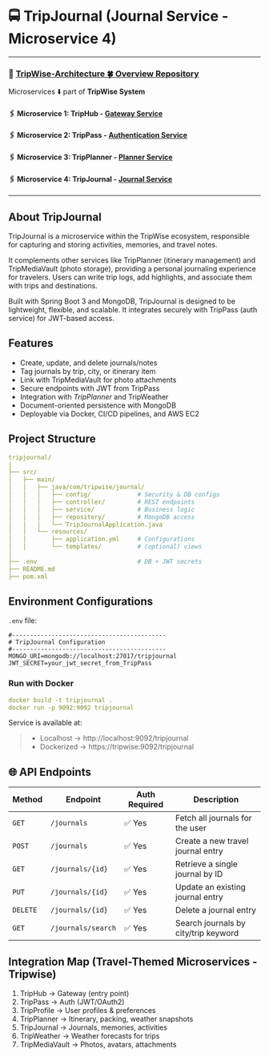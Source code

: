 # 🚍 TripJournal (Journal  Service - Microservice 4)


---

### 🔗 [TripWise-Architecture 🍀 Overview Repository ](https://github.com/Ochwada/TripWise-Architecture)
Microservices ⬇️ part of **TripWise System**


#### 🖇️ Microservice 1: TripHub - [ Gateway  Service]( )
#### 🖇️ Microservice 2: TripPass - [ Authentication Service](https://github.com/Ochwada/TripWise-Pass)
#### 🖇️ Microservice 3: TripPlanner - [ Planner Service](https://github.com/Jind19/TripWise_Planner)
#### 🖇️ Microservice 4: TripJournal - [ Journal Service](https://github.com/Ochwada/TripWise-Journal)

---

## About TripJournal

TripJournal is a microservice within the TripWise ecosystem, responsible for capturing and storing activities, memories, 
and travel notes.

It complements other services like TripPlanner (itinerary management) and TripMediaVault (photo storage), providing
a personal journaling experience for travelers. Users can write trip logs, add highlights, and associate them with trips 
and destinations.

Built with Spring Boot 3 and MongoDB, TripJournal is designed to be lightweight, flexible, and scalable. It integrates 
securely with TripPass (auth service) for JWT-based access.

##  Features
- Create, update, and delete journals/notes 
- Tag journals by trip, city, or itinerary item 
- Link with TripMediaVault for photo attachments 
- Secure endpoints with JWT from TripPass 
- Integration with *TripPlanner* and TripWeather 
- Document-oriented persistence with MongoDB 
- Deployable via Docker, CI/CD pipelines, and AWS EC2

##  Project Structure
```yaml
tripjournal/
│
├── src/
│   ├── main/
│   │   ├── java/com/tripwise/journal/
│   │   │   ├── config/             # Security & DB configs
│   │   │   ├── controller/         # REST endpoints
│   │   │   ├── service/            # Business logic
│   │   │   ├── repository/         # MongoDB access
│   │   │   └── TripJournalApplication.java
│   │   └── resources/
│   │       ├── application.yml     # Configurations
│   │       └── templates/          # (optional) views
│
├── .env                            # DB + JWT secrets
├── README.md
├── pom.xml
```

## Environment Configurations

`.env` file:

```.dotenv
#-------------------------------------------
# TripJournal Configuration
#-------------------------------------------
MONGO_URI=mongodb://localhost:27017/tripjournal
JWT_SECRET=your_jwt_secret_from_TripPass
```
### Run with Docker

```yaml
docker build -t tripjournal .
docker run -p 9092:9092 tripjournal

```
Service is  available at:
> - Localhost → http://localhost:9092/tripjournal
> - Dockerized → https://tripwise:9092/tripjournal



## 🌐 API Endpoints

| Method   | Endpoint           | Auth Required | Description                          |
|----------|--------------------|---------------|--------------------------------------|
| `GET`    | `/journals`        | ✅ Yes         | Fetch all journals for the user      |
| `POST`   | `/journals`        | ✅ Yes         | Create a new travel journal entry    |
| `GET`    | `/journals/{id}`   | ✅ Yes         | Retrieve a single journal by ID      |
| `PUT`    | `/journals/{id}`   | ✅ Yes         | Update an existing journal entry     |
| `DELETE` | `/journals/{id}`   | ✅ Yes         | Delete a journal entry               |
| `GET`    | `/journals/search` | ✅ Yes         | Search journals by city/trip keyword |



## Integration Map (Travel-Themed Microservices - Tripwise)

1.  TripHub  → Gateway (entry point)
2. TripPass  → Auth (JWT/OAuth2)
3. TripProfile  → User profiles & preferences 
4. TripPlanner  → Itinerary, packing, weather snapshots 
5. TripJournal  → Journals, memories, activities 
6. TripWeather  → Weather forecasts for trips 
7. TripMediaVault  → Photos, avatars, attachments
